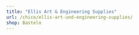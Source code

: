 ```yaml
---
title: "Ellis Art & Engineering Supplies"
url: /chico/ellis-art-und-engineering-supplies/
shop: Basteln
---
```

